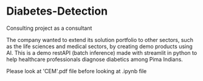 # Diabetes-Detection

Consulting project as a consultant

The company wanted to extend its solution portfolio to other sectors, such as the life sciences and medical sectors, by creating demo products using AI.
This is a demo restAPI (batch inference) made with streamlit in python to help healthcare professionals diagnose diabetics among Pima Indians.

Please look at 'CEM'.pdf file before looking at .ipynb file
